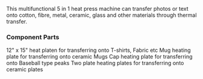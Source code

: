 This multifunctional 5 in 1 heat press machine can transfer photos or text onto cotton, fibre, metal, ceramic, glass and other materials through thermal transfer.

### Component Parts

12" x 15" heat platen for transferring onto T-shirts, Fabric etc
Mug heating plate for transferring onto ceramic Mugs
Cap heating plate for transferring onto Baseball type peaks
Two plate heating plates for transferring onto ceramic plates

